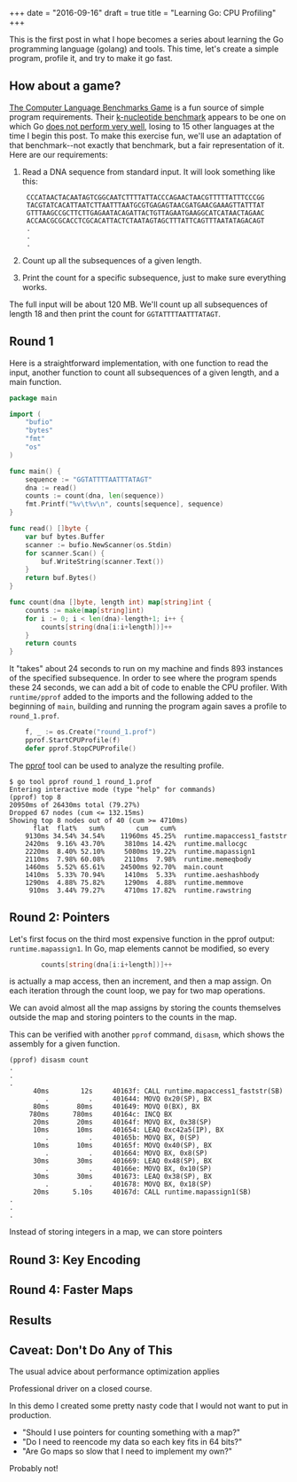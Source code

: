 +++
date = "2016-09-16"
draft = true
title = "Learning Go: CPU Profiling"
+++

This is the first post in what I hope becomes a series about learning the Go
programming language (golang) and tools. This time, let's create a simple
program, profile it, and try to make it go fast.

## How about a game?

[The Computer Language Benchmarks Game] is a fun source of simple program
requirements. Their [k-nucleotide benchmark] appears to be one on which Go
[does not perform very well], losing to 15 other languages at the time I begin
this post. To make this exercise fun, we'll use an adaptation of that
benchmark--not exactly that benchmark, but a fair representation of it. Here
are our requirements:

[The Computer Language Benchmarks Game]: http://benchmarksgame.alioth.debian.org/
[k-nucleotide benchmark]: http://benchmarksgame.alioth.debian.org/u64q/knucleotide-description.html#knucleotide
[does not perform very well]: http://benchmarksgame.alioth.debian.org/u64q/performance.php?test=knucleotide

1. Read a DNA sequence from standard input. It will look something like this:

        CCCATAACTACAATAGTCGGCAATCTTTTATTACCCAGAACTAACGTTTTTATTTCCCGG
        TACGTATCACATTAATCTTAATTTAATGCGTGAGAGTAACGATGAACGAAAGTTATTTAT
        GTTTAAGCCGCTTCTTGAGAATACAGATTACTGTTAGAATGAAGGCATCATAACTAGAAC
        ACCAACGCGCACCTCGCACATTACTCTAATAGTAGCTTTATTCAGTTTAATATAGACAGT
        .
        .
        .

2. Count up all the subsequences of a given length.

3. Print the count for a specific subsequence, just to make sure everything
   works.

The full input will be about 120 MB. We'll count up all subsequences of length
18 and then print the count for `GGTATTTTAATTTATAGT`.

## Round 1

Here is a straightforward implementation, with one function to read the input,
another function to count all subsequences of a given length, and a main
function.

```go
package main

import (
	"bufio"
	"bytes"
	"fmt"
	"os"
)

func main() {
	sequence := "GGTATTTTAATTTATAGT"
	dna := read()
	counts := count(dna, len(sequence))
	fmt.Printf("%v\t%v\n", counts[sequence], sequence)
}

func read() []byte {
	var buf bytes.Buffer
	scanner := bufio.NewScanner(os.Stdin)
	for scanner.Scan() {
		buf.WriteString(scanner.Text())
	}
	return buf.Bytes()
}

func count(dna []byte, length int) map[string]int {
	counts := make(map[string]int)
	for i := 0; i < len(dna)-length+1; i++ {
		counts[string(dna[i:i+length])]++
	}
	return counts
}
```

It "takes" about 24 seconds to run on my machine and finds 893 instances of the
specified subsequence. In order to see where the program spends these 24
seconds, we can add a bit of code to enable the CPU profiler. With
`runtime/pprof` added to the imports and the following added to the beginning
of `main`, building and running the program again saves a profile to
`round_1.prof`.

```go
	f, _ := os.Create("round_1.prof")
	pprof.StartCPUProfile(f)
	defer pprof.StopCPUProfile()
```

The [pprof] tool can be used to analyze the resulting profile.

[pprof]: https://github.com/google/pprof



```
$ go tool pprof round_1 round_1.prof
Entering interactive mode (type "help" for commands)
(pprof) top 8
20950ms of 26430ms total (79.27%)
Dropped 67 nodes (cum <= 132.15ms)
Showing top 8 nodes out of 40 (cum >= 4710ms)
      flat  flat%   sum%        cum   cum%
    9130ms 34.54% 34.54%    11960ms 45.25%  runtime.mapaccess1_faststr
    2420ms  9.16% 43.70%     3810ms 14.42%  runtime.mallocgc
    2220ms  8.40% 52.10%     5080ms 19.22%  runtime.mapassign1
    2110ms  7.98% 60.08%     2110ms  7.98%  runtime.memeqbody
    1460ms  5.52% 65.61%    24500ms 92.70%  main.count
    1410ms  5.33% 70.94%     1410ms  5.33%  runtime.aeshashbody
    1290ms  4.88% 75.82%     1290ms  4.88%  runtime.memmove
     910ms  3.44% 79.27%     4710ms 17.82%  runtime.rawstring
```

## Round 2: Pointers

Let's first focus on the third most expensive function in the pprof output:
`runtime.mapassign1`. In Go, map elements cannot be modified, so every

```go
		counts[string(dna[i:i+length])]++
```

is actually a map access, then an increment, and then a map assign. On each
iteration through the count loop, we pay for two map operations.


We can avoid almost all the map assigns by storing the counts themselves
outside the map and storing pointers to the counts in the map.




This can be
verified with another `pprof` command, `disasm`, which shows the assembly for a
given function.

```
(pprof) disasm count
.
.
.
      40ms        12s     40163f: CALL runtime.mapaccess1_faststr(SB)
         .          .     401644: MOVQ 0x20(SP), BX
      80ms       80ms     401649: MOVQ 0(BX), BX
     780ms      780ms     40164c: INCQ BX
      20ms       20ms     40164f: MOVQ BX, 0x38(SP)
      10ms       10ms     401654: LEAQ 0xc42a5(IP), BX
         .          .     40165b: MOVQ BX, 0(SP)
      10ms       10ms     40165f: MOVQ 0x40(SP), BX
         .          .     401664: MOVQ BX, 0x8(SP)
      30ms       30ms     401669: LEAQ 0x48(SP), BX
         .          .     40166e: MOVQ BX, 0x10(SP)
      30ms       30ms     401673: LEAQ 0x38(SP), BX
         .          .     401678: MOVQ BX, 0x18(SP)
      20ms      5.10s     40167d: CALL runtime.mapassign1(SB)
.
.
.
```






Instead of storing integers in a map, we can store pointers


[go/issues/3117]: https://github.com/golang/go/issues/3117

## Round 3: Key Encoding




## Round 4: Faster Maps



## Results



## Caveat: Don't Do Any of This

The usual advice about performance optimization applies

Professional driver on a closed course.

In this demo I created some pretty nasty code that I would not want to put in production.

- "Should I use pointers for counting something with a map?"
- "Do I need to reencode my data so each key fits in 64 bits?"
- "Are Go maps so slow that I need to implement my own?"

Probably not!
